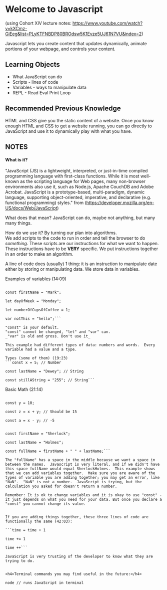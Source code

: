 <h1> Welcome to Javascript </h2>

(using Cohort XIV lecture notes: https://www.youtube.com/watch?v=kXCmz-GiEeg&list=PLyKTFNBDP80BROdsw5K1Evze5UJ61N7VU&index=2)

Javascript lets you create content that updates dynamically, animate portions of your webpage, and controls your content.

<h2> Learning Objects </h2>
<ul>
  <li> What JavaScript can do </li>
  <li> Scripts - lines of code </li>
  <li> Variables - ways to manipulate data </li>
  <li> REPL - Read Eval Print Loop </li>
</ul>

<h2> Recommended Previous Knowledge </h2>
HTML and CSS give you the static content of a website.  Once you know enough HTML and CSS to get a website running, you can go directly to JavaScript and use it to dynamically play with what you have.

<h2> NOTES </h2>

<h4> What is it? </h4>

"JavaScript (JS) is a lightweight, interpreted, or just-in-time compiled programming language with first-class functions. While it is most well-known as the scripting language for Web pages, many non-browser environments also use it, such as Node.js, Apache CouchDB and Adobe Acrobat. JavaScript is a prototype-based, multi-paradigm, dynamic language, supporting object-oriented, imperative, and declarative (e.g. functional programming) styles." from (https://developer.mozilla.org/en-US/docs/Web/JavaScript)

What does that mean? JavaScript can do, maybe not anything, but many many things.

How do we use it? By turning our plan into algorithms.  
We add scripts to the code to run in order and tell the browser to do _something_. These scripts are our instructions for what we want to happen. These instructions have to be **VERY** specific. We put instructions together in an order to make an algorithm.

A line of code does (usually) 1 thing: it is an instruction to manipulate date either by storing or manipulating data. We store data in variables.

Examples of variables (14:09)

````const x = 5;

const firstName = "Mark";

let dayOfWeek = "Monday";

let numberOfCupsOfCoffee = 1;

var notThis = "hello";```

"const" is your default.
"const" cannot be changed, "let" and "var" can.
_"var" is old and gross. Don't use it_

This example had different types of data: numbers and words.  Every variable had a value and a type.

Types (some of them) (19:23)
```const x = 5; // Number

const lastName = "Dewey"; // String

const stillAString = "255"; // String```
````

Basic Math (21:14)

````const x = 5;

const y = 10;

const z = x + y; // Should be 15

const a = x - y; // -5


const firstName = "Sherlock";

const lastName = "Holmes";

const fullName = firstName + " " + lastName;```

The "fullName" has a space in the middle because we want a space in between the names.  Javascript is very literal, and if we didn't have this space fullName would equal SherlockHolmes.  This example shows that we can add variables together.  Make sure you are aware of the types of variable you are adding together; you may get an error, like "NaN".  "NaN" is not a number.  JavaScript is trying, but the calculation you asked for doesn't return a number.

Remember: It is ok to change variables and it is okay to use "const" - it just depends on what you need for your data. But once you declare a "const" you cannot change its value.


If you are adding things together, these three lines of code are functionally the same (42:03):

```time = time + 1

time += 1

time ++```

JavaScript is very trusting of the developer to know what they are trying to do.


<h4>Terminal commands you may find useful in the future:</h4>

node // runs JavaScript in terminal
````
